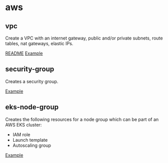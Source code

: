# aws

## vpc

Create a VPC with an internet gateway, public and/or private subnets, route tables, nat gateways, elastic IPs.

[README](https://github.com/serbangilvitu/terraform-modules/tree/master/aws/vpc/README.md)
[Example](https://github.com/serbangilvitu/terraform-examples/tree/master/aws/vpc)

## security-group

Creates a security group.

[Example](https://github.com/serbangilvitu/terraform-modules/tree/master/aws/security-group)

## eks-node-group

Creates the following resources for a node group which can be part of an AWS EKS cluster:
* IAM role
* Launch template
* Autoscaling group

[Example](https://github.com/serbangilvitu/terraform-examples/tree/master/aws/eks-public)